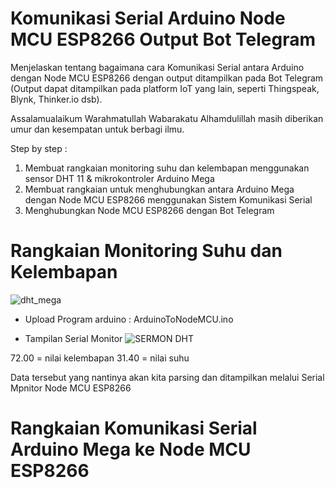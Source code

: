 # Komunikasi Serial Arduino Node MCU ESP8266 Output Bot Telegram
Menjelaskan tentang bagaimana cara Komunikasi Serial antara Arduino dengan Node MCU ESP8266 dengan output ditampilkan pada Bot Telegram (Output dapat ditampilkan pada platform IoT yang lain, seperti Thingspeak, Blynk, Thinker.io dsb). 

Assalamualaikum Warahmatullah Wabarakatu
Alhamdulillah masih diberikan umur dan kesempatan untuk berbagi ilmu.

Step by step :
1. Membuat rangkaian monitoring suhu dan kelembapan menggunakan sensor DHT 11 & mikrokontroler Arduino Mega
2. Membuat rangkaian untuk menghubungkan antara Arduino Mega dengan Node MCU ESP8266 menggunakan Sistem Komunikasi Serial
3. Menghubungkan Node MCU ESP8266 dengan Bot Telegram 

# Rangkaian Monitoring Suhu dan Kelembapan
![dht_mega](https://github.com/fauzanmn/Komunikasi-Serial-Arduino-Node-MCU-ESP8266-Output-Bot-Telegram/assets/100438762/120eff92-39d2-4cbd-8eeb-000fbdedcc28)

- Upload Program arduino : ArduinoToNodeMCU.ino

- Tampilan Serial Monitor
![SERMON DHT](https://github.com/fauzanmn/Komunikasi-Serial-Arduino-Node-MCU-ESP8266-Output-Bot-Telegram/assets/100438762/a68068da-3c2c-4339-88ff-47c759880147)

72.00 = nilai kelembapan
31.40 = nilai suhu

Data tersebut yang nantinya akan kita parsing dan ditampilkan melalui Serial Mpnitor Node MCU ESP8266

# Rangkaian Komunikasi Serial Arduino Mega ke Node MCU ESP8266


